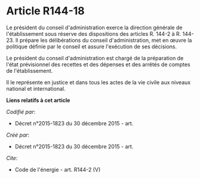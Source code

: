 # Article R144-18

Le président du conseil d'administration exerce la direction générale de l'établissement sous réserve des dispositions des
articles R. 144-2 à R. 144-23. Il prépare les délibérations du conseil d'administration, met en œuvre la politique définie
par le conseil et assure l'exécution de ses décisions. 

Le président du conseil d'administration est chargé de la préparation de l'état prévisionnel des recettes et des dépenses et
des arrêtés de comptes de l'établissement. 

Il le représente en justice et dans tous les actes de la vie civile aux niveaux national et international.

**Liens relatifs à cet article**

_Codifié par_:

  - Décret n°2015-1823 du 30 décembre 2015 - art.

_Créé par_:

  - Décret n°2015-1823 du 30 décembre 2015 - art.

_Cite_:

  - Code de l'énergie - art. R144-2 (V)
